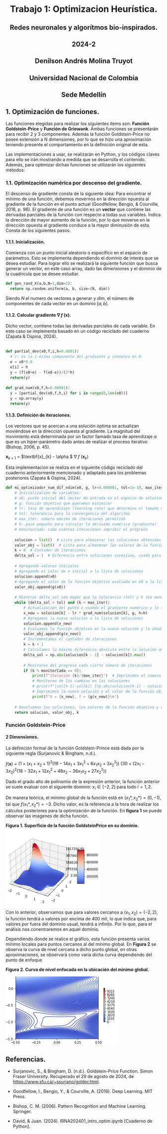 <div align="center">
  
# Trabajo 1: Optimizacion Heurística.

## Redes neuronales y algorítmos bio-inspirados.
## 2024-2   

## Denilson Andrés Molina Truyot
## Universidad Nacional de Colombia
## Sede Medellín
</div>

## 1. Optimización de funciones.

Las funciones elegidas para realizar los siguientes items son: **Función Goldstein-Price** y **Función de Griewank**. Ambas funciones se presentarán para recibir 2 y 3 componentes. Además la función Goldstein-Price no posee extensión a N dimensiones, por lo que se hizo una aproximación teniendo presente el comportamiento en la definición original de esta.

Las implementaciones a usar, se realizarán en Python, y los códigos claves para ello se irán mostrando a medida que se desarrolla el contenido. Además, para optimizar dichas funciones se utilizarán los siguientes métodos:

### 1.1. Optimización numérica por descenso del gradiente.

El descenso de gradiente consta de la siguiente idea: Para encontrar el mínimo de una función, debemos movernos en la dirección opuesta al gradiente de la función en el punto actual (Goodfellow, Bengio, & Courville, 2016, p. 96). El gradiente de una función es un **vector** que contiene las derivadas parciales de la función con respecto a todas sus variables. Indica la dirección de mayor aumento de la función, por lo que moverse en la dirección opuesta al gradiente conduce a la mayor diminusión de esta. Consta de los siguientes pasos.

#### 1.1.1. Inicialización. 

Comienza con un punto inicial aleatorio o específico en el espacio de parámetros. Esto se implementa dependiendo el dominio de interés que se desea estudiar. Para lograr ello se realizará la siguiente función que busca generar un vector, en este caso array, dado las dimensiones y el dominio de la cuadricula que se desee estudiar. 

```python
def gen_rand_X(a,b,N=1,dim=2):
  return np.random.uniform(a, b, size=(N, dim))
```

Siendo *N* el numero de vectores a generar y *dim*, el número de componentes de cada vector en un dominio $[a,b]$.

#### 1.1.2. Calcular gradiente $\nabla$ $f$ $(\textbf{x})$.

Dicho vector, contiene todas las derivadas parciales de cada variable. En este caso se implementa basado en un código reciclado del cuaderno (Zapata & Ospina, 2024).

```python

def partial_dev(x0,f,i,h=0.0001):
  # i: es la i-ésima componente del gradiente y comienza en 0
  e = x0*0.0
  e[i] = h
  y = (f(x0+e) - f(x0-e))/(2*h)
  return(y)

def grad_num(x0,f,h=0.00001):
  y = [partial_dev(x0,f,h,i) for i in range(0,len(x0))]
  y = np.array(y)
  return(y)
```

#### 1.1.3. Definición de iteraciones.

Los vectores que se acercan a una solución óptima se actualizan moviéndose en la dirección opuesta al gradiente. La magnitud del movimiento está determinada por un factor llamado tasa de aprendizaje $\alpha$ que es un hiper-parámetro dado antes de realizar el proceso iterativo (Bishop, 2006, p. 45).

<div aling = "center">

$\textbf{x}_{k+1}$ = $\textbf{x}_{k} - \alpha $ $\nabla$ $f$ $(\textbf{x}_{k})$

</div>

Esta implementacion se realiza en el siguiente código reciclado del cuaderno anteriormente mencionado y adaptado para los problemas posteriores (Zapata & Ospina, 2024).

```python
def mi_optimizador_num_dif_ndim(x0, g, lr=0.000001, tol=1e-10, max_iter=10000, h=1e-10, monitorCada=1000):
    # Inicialización de variables:
    # x0: punto inicial del vector de entrada en el espacio de soluciones
    # g: función objetivo que queremos minimizar
    # lr: tasa de aprendizaje (learning rate) que determina el tamaño del paso en cada iteración
    # tol: tolerancia para la convergencia del algoritmo
    # max_iter: número máximo de iteraciones permitido
    # h: paso pequeño para calcular la derivada numérica (gradiente)
    # monitorCada: cada cuántas iteraciones imprimir el progreso

    solucion = list()  # Lista para almacenar las soluciones obtenidas en cada iteración
    valor_obj = list()  # Lista para almacenar los valores de la función objetivo evaluados en cada solución
    k = 0  # Contador de iteraciones
    delta_sol = 1  # Diferencia entre soluciones sucesivas, usada para verificar la convergencia

    # Agregando valores iniciales
    # Agregando el valor de x inicial a la lista de soluciones
    solucion.append(x0)
    # Agregando el valor de la función objetivo evaluada en x0 a la lista de valores
    valor_obj.append(g(x0))

    # Mientras delta_sol sea mayor que la tolerancia (tol) y k sea menor que el número máximo de iteraciones (max_iter)
    while (delta_sol > tol) and (k < max_iter):
        # Actualización del punto x usando el gradiente numérico y la tasa de aprendizaje
        x_new = solucion[k] - lr * grad_num(solucion[k], g, h=h)
        # Agregamos la nueva solución a la lista de soluciones
        solucion.append(x_new)
        # Evaluamos la función objetivo en la nueva solución y la añadimos a la lista de valores
        valor_obj.append(g(x_new))
        # Incrementamos el contador de iteraciones
        k = k + 1
        # Calculamos la máxima diferencia absoluta entre la solución anterior y la nueva solución
        delta_sol = np.abs(solucion[k - 1] - solucion[k]).max()
        
        # Monitoreo del progreso cada cierto número de iteraciones
        if (k % monitorCada == 0):
            print(f"Iteración {k}/{max_iter}")  # Imprimimos el número de iteración actual
            # Monitoreo de los cambios en las soluciones
            # print(f"|sol[k-1]-sol[k]| {np.abs(solucion[k-1] - solucion[k])}")
            # Imprimimos la nueva solución y el valor de la función objetivo evaluada en ella
            print(f"X = {x_new}, f = {g(x_new)}\n")
    
    # Devolvemos las soluciones, los valores de la función objetivo y el número de iteraciones realizadas
    return solucion, valor_obj, k
```

### Función Goldstein-Price 

#### 2 Dimensiones.

La definición formal de la función Goldstein-Prince está dada por la siguiente regla (Surjanovic & Bingham, n.d.).

$f(\textbf{x})$ = $(1+(x_1+x_2+1)^{2}(19-14x_1+3x_1^{2}+6x_1x_2+3x_2^{2}))$ $(30+(2x_1-3x_2)^{2}(18-32x_1+12x_1^{2}+48x_2-36x_1x_2+27x_2^{2}))$

Dado el grado alto de polinomio de la expresión anterior, la función anterior se suele evaluar con el siguiente dominio: $x_i \in [-2,2]$ para todo $i=1,2$.

De manera teórica, el mínimo global de la función está en $(x_1*,x_2*)=(0,-1)$, tal que $f(x_1*,x_2*)=-3$. Dicho valor, es la referencia a la hora de realizar los cálculos posteriores para la optimización de la función. En **figura 1** se puede observar las imagenes de dicha función.

<div aling="center">

**Figura 1. Superficie de la función GoldsteinPrice en su dominio.**

<img src="images/figGraficoGoldsteinPrice.png">

</div>

Con lo anterior, observamos que para valores cercanos a $(x_1,x_2)=(-2,2)$, la función tendrá a valores por encima de 400 mil, lo que indica que, para valores por fuera del dominio usual, tendrá a infinito. Por lo que, para el análisis nos conentraremos en aquel dominio.

Dependiendo donde se realice el gráfico, esta función presenta varios mínimo locales para puntos cercanos al del mínimo global. En **Figura 2** se observa la curva de nivel cercana a dicho punto global, en otras aproximaciones, se observará como varía dicha curva dependiendo del punto de enfoque

<div aling="center">

**Figura 2. Curva de nivel enfocada en la ubicación del mínimo global.**

<img src="images/figCurvaNivelGP2d.png">

</div>


## Referencias.

* Surjanovic, S., & Bingham, D. (n.d.). Goldstein-Price Function. Simon Fraser University. Recuperado el 29 de agosto de 2024, de https://www.sfu.ca/~ssurjano/goldpr.html.

* Goodfellow, I., Bengio, Y., & Courville, A. (2016). Deep Learning. MIT Press.

* Bishop, C. M. (2006). Pattern Recognition and Machine Learning. Springer.

* David, & Juan. (2024). IRNA202401_intro_optim.ipynb [Cuaderno de Python].
